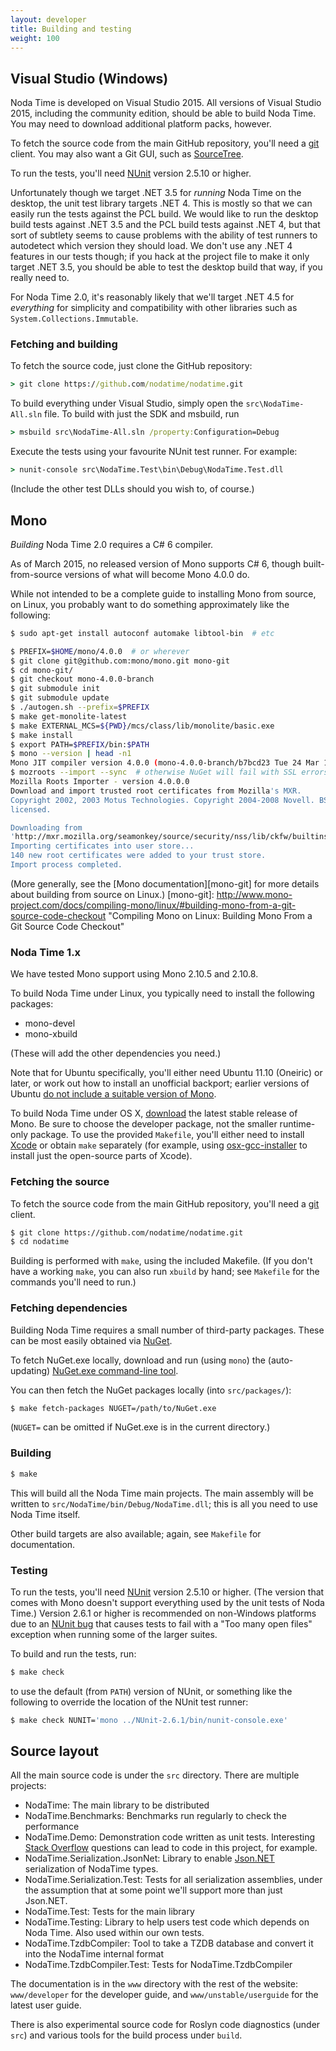```yaml
---
layout: developer
title: Building and testing
weight: 100
---
```


## Visual Studio (Windows)

Noda Time is developed on Visual Studio 2015. All versions of Visual Studio 2015, including
the community edition, should be able to build Noda Time. You may need to download additional
platform packs, however.

To fetch the source code from the main GitHub repository, you'll need a
[git][] client. You may also want a Git GUI, such as [SourceTree][].

[git]: http://git-scm.com/
[SourceTree]: http://www.sourcetreeapp.com/

To run the tests, you'll need [NUnit][] version 2.5.10 or higher.

[NUnit]: http://nunit.org/index.php?p=download

Unfortunately though we target .NET 3.5 for *running* Noda Time on the desktop, the unit test
library targets .NET 4. This is mostly so that we can easily run the tests against the PCL
build. We would like to run the desktop build tests against .NET 3.5 and the PCL build tests
against .NET 4, but that sort of subtlety seems to cause problems with the ability of
test runners to autodetect which version they should load. We don't use any .NET 4 features
in our tests though; if you hack at the project file to make it only target .NET 3.5, you should
be able to test the desktop build that way, if you really need to.

For Noda Time 2.0, it's reasonably likely that we'll target .NET 4.5 for *everything* for simplicity
and compatibility with other libraries such as `System.Collections.Immutable`.

### Fetching and building

To fetch the source code, just clone the GitHub repository:

```bat
> git clone https://github.com/nodatime/nodatime.git
```

To build everything under Visual Studio, simply open the `src\NodaTime-All.sln` file.
To build with just the SDK and msbuild, run

```bat
> msbuild src\NodaTime-All.sln /property:Configuration=Debug
```

Execute the tests using your favourite NUnit test runner. For example:

```bat
> nunit-console src\NodaTime.Test\bin\Debug\NodaTime.Test.dll
```

(Include the other test DLLs should you wish to, of course.)

## Mono

_Building_ Noda Time 2.0 requires a C# 6 compiler.

As of March 2015, no released version of Mono supports C# 6, though
built-from-source versions of what will become Mono 4.0.0 do.

While not intended to be a complete guide to installing Mono from source, on
Linux, you probably want to do something approximately like the following:

```sh
$ sudo apt-get install autoconf automake libtool-bin  # etc

$ PREFIX=$HOME/mono/4.0.0  # or wherever
$ git clone git@github.com:mono/mono.git mono-git
$ cd mono-git/
$ git checkout mono-4.0.0-branch
$ git submodule init
$ git submodule update
$ ./autogen.sh --prefix=$PREFIX
$ make get-monolite-latest
$ make EXTERNAL_MCS=${PWD}/mcs/class/lib/monolite/basic.exe
$ make install
$ export PATH=$PREFIX/bin:$PATH
$ mono --version | head -n1
Mono JIT compiler version 4.0.0 (mono-4.0.0-branch/b7bcd23 Tue 24 Mar 16:03:12 GMT 2015)
$ mozroots --import --sync  # otherwise NuGet will fail with SSL errors later
Mozilla Roots Importer - version 4.0.0.0
Download and import trusted root certificates from Mozilla's MXR.
Copyright 2002, 2003 Motus Technologies. Copyright 2004-2008 Novell. BSD
licensed.

Downloading from
'http://mxr.mozilla.org/seamonkey/source/security/nss/lib/ckfw/builtins/certdata.txt?raw=1'...
Importing certificates into user store...
140 new root certificates were added to your trust store.
Import process completed.
```

(More generally, see the [Mono documentation][mono-git] for more details
about building from source on Linux.)
[mono-git]: http://www.mono-project.com/docs/compiling-mono/linux/#building-mono-from-a-git-source-code-checkout
  "Compiling Mono on Linux: Building Mono From a Git Source Code Checkout"

### Noda Time 1.x

We have tested Mono support using Mono 2.10.5 and 2.10.8.

To build Noda Time under Linux, you typically need to install the following
packages:

- mono-devel
- mono-xbuild

(These will add the other dependencies you need.)

Note that for Ubuntu specifically, you'll either need Ubuntu 11.10 (Oneiric) or
later, or work out how to install an unofficial backport; earlier versions of
Ubuntu [do not include a suitable version of Mono][MonoUbuntu].

[MonoUbuntu]: http://www.mono-project.com/DistroPackages/Ubuntu

To build Noda Time under OS X, [download][MonoDownload] the latest stable
release of Mono. Be sure to choose the developer package, not the smaller
runtime-only package.  To use the provided `Makefile`, you'll either need to
install [Xcode][xcode] or obtain `make` separately (for example, using
[osx-gcc-installer][] to install just the open-source parts of Xcode).

[MonoDownload]: http://www.mono-project.com/Download
[xcode]: https://developer.apple.com/xcode/
[osx-gcc-installer]: https://github.com/kennethreitz/osx-gcc-installer#readme

### Fetching the source

To fetch the source code from the main GitHub repository, you'll need a
[git][] client.

```sh
$ git clone https://github.com/nodatime/nodatime.git
$ cd nodatime
```

Building is performed with `make`, using the included Makefile. (If you don't
have a working `make`, you can also run `xbuild` by hand; see `Makefile` for
the commands you'll need to run.)

### Fetching dependencies

Building Noda Time requires a small number of third-party packages.  These
can be most easily obtained via [NuGet].

[NuGet]: https://www.nuget.org/

To fetch NuGet.exe locally, download and run (using `mono`) the
(auto-updating) [NuGet.exe command-line
tool](http://nuget.codeplex.com/releases/view/58939).

You can then fetch the NuGet packages locally (into `src/packages/`):

```sh
$ make fetch-packages NUGET=/path/to/NuGet.exe
```

(`NUGET=` can be omitted if NuGet.exe is in the current directory.)

### Building

```sh
$ make
```

This will build all the Noda Time main projects. The main assembly will be
written to `src/NodaTime/bin/Debug/NodaTime.dll`; this is all you need to use
Noda Time itself.

Other build targets are also available; again, see `Makefile` for documentation.

### Testing

To run the tests, you'll need [NUnit][] version 2.5.10 or higher. (The
version that comes with Mono doesn't support everything used by the unit
tests of Noda Time.) Version 2.6.1 or higher is recommended on non-Windows
platforms due to an [NUnit bug][nunit-993247] that causes tests to fail with
a "Too many open files" exception when running some of the larger suites.

[nunit-993247]: https://bugs.launchpad.net/nunitv2/+bug/993247
  "NUnit Bug #993247: Tests fail with IOException: Too many open files"

To build and run the tests, run:

```sh
$ make check
```

to use the default (from `PATH`) version of NUnit, or something like the
following to override the location of the NUnit test runner:

```sh
$ make check NUNIT='mono ../NUnit-2.6.1/bin/nunit-console.exe'
```

## Source layout

All the main source code is under the `src` directory. There are multiple projects:

- NodaTime: The main library to be distributed
- NodaTime.Benchmarks: Benchmarks run regularly to check the performance
- NodaTime.Demo: Demonstration code written as unit tests. Interesting [Stack Overflow](http://stackoverflow.com) questions can lead to code in this project, for example.
- NodaTime.Serialization.JsonNet: Library to enable [Json.NET](http://json.net) serialization of NodaTime types.
- NodaTime.Serialization.Test: Tests for all serialization assemblies, under the assumption that at some point we'll support more than just Json.NET.
- NodaTime.Test: Tests for the main library
- NodaTime.Testing: Library to help users test code which depends on Noda Time. Also used within our own tests.
- NodaTime.TzdbCompiler: Tool to take a TZDB database and convert it into the NodaTime internal format
- NodaTime.TzdbCompiler.Test: Tests for NodaTime.TzdbCompiler

The documentation is in the `www` directory with the rest of the website: `www/developer` for the developer guide, and `www/unstable/userguide` for the latest user guide.

There is also experimental source code for Roslyn code diagnostics (under `src`) and various tools for the build process under `build`.
